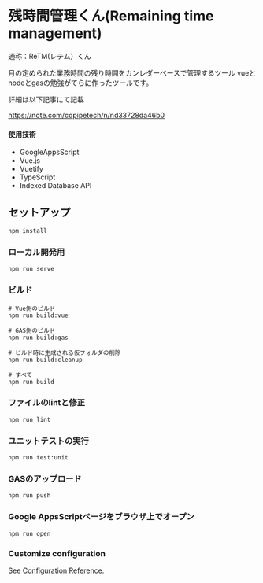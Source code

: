 # 残時間管理くん(Remaining time management)
通称：ReTM(レテム）くん

月の定められた業務時間の残り時間をカンレダーベースで管理するツール
vueとnodeとgasの勉強がてらに作ったツールです。

詳細は以下記事にて記載

https://note.com/copipetech/n/nd33728da46b0

#### 使用技術
 - GoogleAppsScript
 - Vue.js
 - Vuetify
 - TypeScript
 - Indexed Database API

 
## セットアップ
```
npm install
```

### ローカル開発用
```
npm run serve
```

### ビルド
```
# Vue側のビルド
npm run build:vue

# GAS側のビルド
npm run build:gas

# ビルド時に生成される仮フォルダの削除
npm run build:cleanup

# すべて
npm run build

```

### ファイルのlintと修正
```
npm run lint
```

### ユニットテストの実行
```
npm run test:unit
```


### GASのアップロード
```
npm run push
```

### Google AppsScriptページをブラウザ上でオープン
```
npm run open
```


### Customize configuration
See [Configuration Reference](https://cli.vuejs.org/config/).
